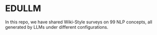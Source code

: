 # EDULLM
In this repo, we have shared Wiki-Style surveys on 99 NLP concepts, all generated by LLMs under different configurations.

